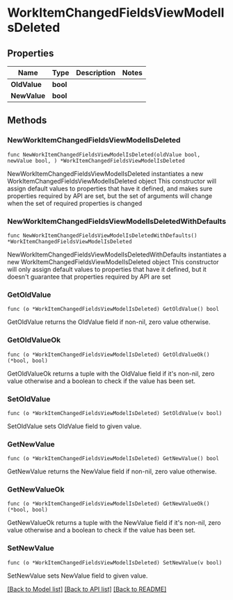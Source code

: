 # WorkItemChangedFieldsViewModelIsDeleted

## Properties

Name | Type | Description | Notes
------------ | ------------- | ------------- | -------------
**OldValue** | **bool** |  | 
**NewValue** | **bool** |  | 

## Methods

### NewWorkItemChangedFieldsViewModelIsDeleted

`func NewWorkItemChangedFieldsViewModelIsDeleted(oldValue bool, newValue bool, ) *WorkItemChangedFieldsViewModelIsDeleted`

NewWorkItemChangedFieldsViewModelIsDeleted instantiates a new WorkItemChangedFieldsViewModelIsDeleted object
This constructor will assign default values to properties that have it defined,
and makes sure properties required by API are set, but the set of arguments
will change when the set of required properties is changed

### NewWorkItemChangedFieldsViewModelIsDeletedWithDefaults

`func NewWorkItemChangedFieldsViewModelIsDeletedWithDefaults() *WorkItemChangedFieldsViewModelIsDeleted`

NewWorkItemChangedFieldsViewModelIsDeletedWithDefaults instantiates a new WorkItemChangedFieldsViewModelIsDeleted object
This constructor will only assign default values to properties that have it defined,
but it doesn't guarantee that properties required by API are set

### GetOldValue

`func (o *WorkItemChangedFieldsViewModelIsDeleted) GetOldValue() bool`

GetOldValue returns the OldValue field if non-nil, zero value otherwise.

### GetOldValueOk

`func (o *WorkItemChangedFieldsViewModelIsDeleted) GetOldValueOk() (*bool, bool)`

GetOldValueOk returns a tuple with the OldValue field if it's non-nil, zero value otherwise
and a boolean to check if the value has been set.

### SetOldValue

`func (o *WorkItemChangedFieldsViewModelIsDeleted) SetOldValue(v bool)`

SetOldValue sets OldValue field to given value.


### GetNewValue

`func (o *WorkItemChangedFieldsViewModelIsDeleted) GetNewValue() bool`

GetNewValue returns the NewValue field if non-nil, zero value otherwise.

### GetNewValueOk

`func (o *WorkItemChangedFieldsViewModelIsDeleted) GetNewValueOk() (*bool, bool)`

GetNewValueOk returns a tuple with the NewValue field if it's non-nil, zero value otherwise
and a boolean to check if the value has been set.

### SetNewValue

`func (o *WorkItemChangedFieldsViewModelIsDeleted) SetNewValue(v bool)`

SetNewValue sets NewValue field to given value.



[[Back to Model list]](../README.md#documentation-for-models) [[Back to API list]](../README.md#documentation-for-api-endpoints) [[Back to README]](../README.md)


